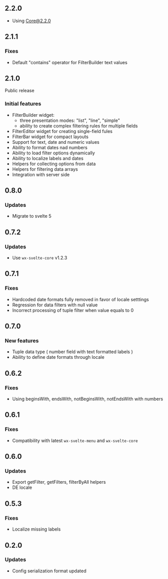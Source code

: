 ## 2.2.0

-   Using Core@2.2.0

## 2.1.1

### Fixes

-   Default "contains" operator for FilterBuilder text values

## 2.1.0

Public release

### Initial features

-   FilterBuilder widget:
    -   three presentation modes: "list", "line", "simple"
    -   ability to create complex filtering rules for multiple fields
-   FilterEditor widget for creating single-field fules
-   FilterBar widget for compact layouts
-   Support for text, date and numeric values
-   Ability to format dates nad numbers
-   Ability to load filter options dynamically
-   Ability to localize labels and dates
-   Helpers for collecting options from data
-   Helpers for filtering data arrays
-   Integration with server side

## 0.8.0

### Updates

-   Migrate to svelte 5

## 0.7.2

### Updates

-   Use `wx-svelte-core` v1.2.3

## 0.7.1

### Fixes

-   Hardcoded date formats fully removed in favor of locale setttings
-   Regression for data filters with null value
-   Incorrect processing of tuple filter when value equals to 0

## 0.7.0

### New features

-   Tuple data type ( number field with text formatted labels )
-   Ability to define date formats through locale

## 0.6.2

### Fixes

-   Using beginsWith, endsWith, notBeginsWith, notEndsWith with numbers

## 0.6.1

### Fixes

-   Compatibility with latest `wx-svelte-menu` and `wx-svelte-core`

## 0.6.0

### Updates

-   Export getFilter, getFilters, filterByAll helpers
-   DE locale

## 0.5.3

### Fixes

-   Localize missing labels

## 0.2.0

### Updates

-   Config serialization format updated
